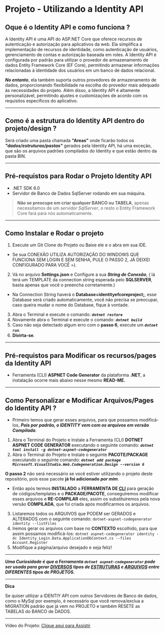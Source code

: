 # Projeto - Utilizando a Identity API

## Oque é o Identity API e como funciona ?

A Identity API é uma API do ASP.NET Core que oferece recursos de autenticação e autorização para aplicativos da web. Ela simplifica a implementação de recursos de identidade, como autenticação de usuários, gerenciamento de contas e autorização baseada em roles. A Identity API é configurada por padrão para utilizar o provedor de armazenamento de dados Entity Framework Core (EF Core), permitindo armazenar informações relacionadas à identidade dos usuários em um banco de dados relacional.

***No entanto***, ela também suporta outros provedores de armazenamento de dados, proporcionando flexibilidade na escolha do provedor mais adequado às necessidades do projeto. Além disso, a Identity API é altamente personalizável, permitindo ajustes e customizações de acordo com os requisitos específicos do aplicativo.

***

## Como é a estrutura do Identity API dentro do projeto/design ?

 Será criado uma pasta chamada **"Areas"** onde ficarão todos os ***"dados/estruturas/pastas"*** gerados pela Identity API, há uma exceção, que são os arquivos padrões compilados do Identity e que estão dentro da pasta BIN.

***

## Pré-requistos para Rodar o Projeto Identity API

 - .NET SDK 6.0
 - Servidor de Banco de Dados SqlServer rodando em sua máquina.

> **Não se preocupe em criar qualquer BANCO ou TABELA**, apenas necessitamos de um *servidor SqlServer*, o resto o Entity Framework Core fará para nós automaticamente.

***

## Como Instalar e Rodar o projeto

 1. Execute um Git Clone do Projeto ou Baixe ele e o abra em sua IDE.
 
 - Se sua CONEXÃO UTILIZA AUTORIZAÇÃO DO WINDOWS QUE FUNCIONA SEM LOGIN E SEM SENHA, PULE O PASSO 2, JÁ DEIXEI CONFIGURADO PARA VOCÊ =).
 
 2. Vá no arquivo **Settings.json** e Configure a sua ***String de Conexão***, ( lá terá um TEMPLATE da connection string esperada pelo **SQLSERVER**, basta apenas que você o preencha corretamente.)

 - Na Connection String haverá o **Database=identityefcoreproject;**, esse Database será criado automaticamente, você não precisa se preocupar, caso queira mudar o nome do Database, fique à vontade.

 3. Abra o Terminal e execute o comando: ***```dotnet restore```***
 4. Novamente abra o Terminal e execute o comando: ***```dotnet build```***
 5. Caso não seja detectado algum erro com o **passo 6**, execute um ***```dotnet run```***.
 6. **Divirta-se**.

***

## Pré-requistos para Modificar os recursos/pages da Identity API

 - Ferramenta (CLI) **ASPNET Code Generator** da plataforma **.NET**, a instalação ocorre mais abaixo nesse mesmo **READ-ME.**

***

## Como Personalizar e Modificar Arquivos/Pages do Identity API ?

- Primeiro temos que gerar esses arquivos, para que possamos modificá-los, ***Pois por padrão, o IDENTITY vem com os arquivos em versão Compilada***.

 1. Abra o Terminal do Projeto e Instale a Ferramenta (CLI) **DOTNET ASPNET CODE GENERATOR** executando o seguinte comando: ***```dotnet tool install -g dotnet-aspnet-codegenerator```***
 2. Abra o Terminal do Projeto e Instale o seguinte **PACOTE/PACKAGE** executando o seguinte comando: ***```dotnet add package Microsoft.VisualStudio.Web.Codegeneration.Design --version 6```***

 **O passo 2** não será necessário se você estiver utilizando o projeto deste repositório, pois esse pacote **já foi adicionado** ***por mim***.

 - Então após termos **INSTALADO** a **FERRAMENTA DE <u>CLI</u>** para geração de códigos/templates e o **PACKAGE/PACOTE**, conseguiremos modificar esses arquivos e **RE-COMPILAR** eles, assim os substituíremos pela nova versão **COMPILADA**, que foi criada após modificarmos os arquivos.

 3. Listaremos todos os ARQUIVOS que PODEM ser GERADOS e ALTERADOS com o seguinte comando: ```dotnet-aspnet-codegenerator identity --listFiles```
 4. Iremos gerar os arquivos com base no **CONTEXTO** escolhido, para que assim possamos modificá-los: ```dotnet aspnet-codegenerator identity -dc Identity_Login.Data.ApplicationDbContext.cs --files Account.Register```
 5. Modifique a página/arquivo desejado e seja feliz!

***

***Uma Curiosidade é que a Ferramenta ```dotnet aspnet-codegenerator``` pode ser usada para gerar <u>DIVERSOS</u> tipos de <u>ESTRUTURAS</u> e <u>ARQUIVOS</u> entre DIFERENTES tipos de PROJETOS.***

***

 **Dica**
 <p>Se quiser utilizar a IDENTIY API com outros Servidores de Banco de dados, como o MySql por exemplo, é necessário que você remova/exclua a MIGRATION padrão que já vem no PROJETO e também RESETE as TABELAS do BANCO de DADOS.</p>

***

Vídeo do Projeto: [Clique aqui para Assistir](https://www.youtube.com.br)
